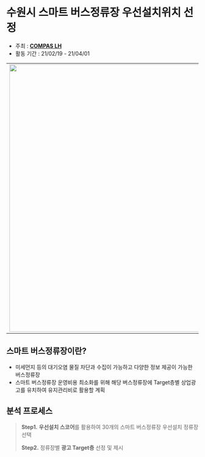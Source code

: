 # 수원시 스마트 버스정류장 우선설치위치 선정  
  
* 주최 : **[COMPAS LH](https://compas.lh.or.kr/)**
* 활동 기간 : 21/02/19 - 21/04/01  

<table>
  <tr>
    <td align="left"><img src="https://user-images.githubusercontent.com/54944069/114996339-b2376a00-9ed9-11eb-8026-fb8224884324.PNG" width="700px" alt=""/></a></td>
  </tr>
</table>

## 스마트 버스정류장이란? ##
* 미세먼지 등의 대기오염 물질 차단과 수집이 가능하고 다양한 정보 제공이 가능한 버스정류장  
* 스마트 버스정류장 운영비용 최소화를 위해 해당 버스정류장에 Target층별 상업광고를 유치하여 유지관리비로 활용할 계획   

## 분석 프로세스 ## 
  > **Step1.** **우선설치 스코어**를 활용하여 30개의 스마트 버스정류장 우선설치 정류장 선택  
  >
  > **Step2.** 정류장별 **광고 Target층** 선정 및 제시
